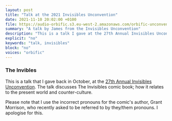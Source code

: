 ```yaml
---
layout: post
title: "Talk at the 2021 Invisibles Unconvention"
date: 2021-11-10 20:02:00 +0100
file: https://audio-orbific.s3.eu-west-2.amazonaws.com/orbific-unconvention-23.10.mp3
summary: "A talk by James from the Invisibles Unconvention"
description: "This is a talk I gave at the 27th Annual Invisibles Unconvention on October 23rd 2021."
explicit: "no" 
keywords: "talk, invisibles"
block: "no" 
voices: "orbific"
---
```


### The Invibles

This is a talk that I gave back in October, at the [27th Annual Invisibles Unconvention](https://orbific.com/things-that-happened/the-27th-annual-invisibles-unconvention/). The talk discusses The Invisibles comic book; how it relates to the present world and counter-culture. 

Please note that I use the incorrect pronouns for the comic's author, Grant Morrison, who recently asked to be referred to by they/them pronouns. I apologise for this.

